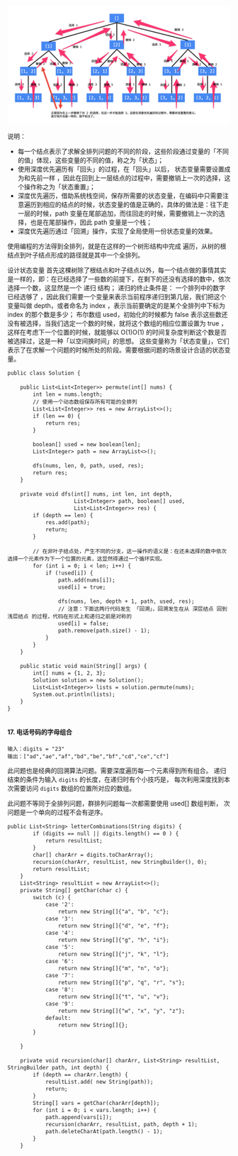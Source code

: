 ![全排列.png](../../../img/algorithms/123全排列.png)

说明：

- 每一个结点表示了求解全排列问题的不同的阶段，这些阶段通过变量的「不同的值」体现，这些变量的不同的值，称之为「状态」；
- 使用深度优先遍历有「回头」的过程，在「回头」以后， 状态变量需要设置成为和先前一样 ，因此在回到上一层结点的过程中，需要撤销上一次的选择，这个操作称之为「状态重置」；
- 深度优先遍历，借助系统栈空间，保存所需要的状态变量，在编码中只需要注意遍历到相应的结点的时候，状态变量的值是正确的，具体的做法是：往下走一层的时候，path 变量在尾部追加，而往回走的时候，需要撤销上一次的选择，也是在尾部操作，因此 path 变量是一个栈；
- 深度优先遍历通过「回溯」操作，实现了全局使用一份状态变量的效果。

使用编程的方法得到全排列，就是在这样的一个树形结构中完成 遍历，从树的根结点到叶子结点形成的路径就是其中一个全排列。

设计状态变量
首先这棵树除了根结点和叶子结点以外，每一个结点做的事情其实是一样的，即：在已经选择了一些数的前提下，在剩下的还没有选择的数中，依次选择一个数，这显然是一个 递归 结构；
递归的终止条件是： 一个排列中的数字已经选够了 ，因此我们需要一个变量来表示当前程序递归到第几层，我们把这个变量叫做 depth，或者命名为 index ，表示当前要确定的是某个全排列中下标为 index 的那个数是多少；
布尔数组 used，初始化的时候都为 false 表示这些数还没有被选择，当我们选定一个数的时候，就将这个数组的相应位置设置为 true ，这样在考虑下一个位置的时候，就能够以 O(1)O(1) 的时间复杂度判断这个数是否被选择过，这是一种「以空间换时间」的思想。
这些变量称为「状态变量」，它们表示了在求解一个问题的时候所处的阶段。需要根据问题的场景设计合适的状态变量。


```
public class Solution {

    public List<List<Integer>> permute(int[] nums) {
        int len = nums.length;
        // 使用一个动态数组保存所有可能的全排列
        List<List<Integer>> res = new ArrayList<>();
        if (len == 0) {
            return res;
        }

        boolean[] used = new boolean[len];
        List<Integer> path = new ArrayList<>();

        dfs(nums, len, 0, path, used, res);
        return res;
    }

    private void dfs(int[] nums, int len, int depth,
                     List<Integer> path, boolean[] used,
                     List<List<Integer>> res) {
        if (depth == len) {
            res.add(path);
            return;
        }

        // 在非叶子结点处，产生不同的分支，这一操作的语义是：在还未选择的数中依次选择一个元素作为下一个位置的元素，这显然得通过一个循环实现。
        for (int i = 0; i < len; i++) {
            if (!used[i]) {
                path.add(nums[i]);
                used[i] = true;

                dfs(nums, len, depth + 1, path, used, res);
                // 注意：下面这两行代码发生 「回溯」，回溯发生在从 深层结点 回到 浅层结点 的过程，代码在形式上和递归之前是对称的
                used[i] = false;
                path.remove(path.size() - 1);
            }
        }
    }

    public static void main(String[] args) {
        int[] nums = {1, 2, 3};
        Solution solution = new Solution();
        List<List<Integer>> lists = solution.permute(nums);
        System.out.println(lists);
    }
}


```
#### 17. 电话号码的字母组合
``` 
输入：digits = "23"
输出：["ad","ae","af","bd","be","bf","cd","ce","cf"]
```
此问题也是经典的回溯算法问题。需要深度遍历每一个元素得到所有组合。
递归结束的条件为输入 `digits` 的长度，在递归时有个小技巧是，
每次利用深度找到本次需要访问 `digits` 数组的位置所对应的数组。

此问题不等同于全排列问题，群排列问题每一次都需要使用 used[] 数组判断，
次问题是一个单向的过程不会有逆序。

``` 
public List<String> letterCombinations(String digits) {
        if (digits == null || digits.length() == 0 ) {
            return resultList;
        }
        char[] charArr = digits.toCharArray();
        recursion(charArr, resultList, new StringBuilder(), 0);
        return resultList;
    }
    List<String> resultList = new ArrayList<>();
    private String[] getChar(char c) {
        switch (c) {
            case '2':
                return new String[]{"a", "b", "c"};
            case '3':
                return new String[]{"d", "e", "f"};
            case '4':
                return new String[]{"g", "h", "i"};
            case '5':
                return new String[]{"j", "k", "l"};
            case '6':
                return new String[]{"m", "n", "o"};
            case '7':
                return new String[]{"p", "q", "r", "s"};
            case '8':
                return new String[]{"t", "u", "v"};
            case '9':
                return new String[]{"w", "x", "y", "z"};
            default:
                return new String[]{};
        }

    }

    private void recursion(char[] charArr, List<String> resultList, StringBuilder path, int depth) {
        if (depth == charArr.length) {
            resultList.add( new String(path));
            return;
        }
        String[] vars = getChar(charArr[depth]);
        for (int i = 0; i < vars.length; i++) {
            path.append(vars[i]);
            recursion(charArr, resultList, path, depth + 1);
            path.deleteCharAt(path.length() - 1);
        }
    }
```



